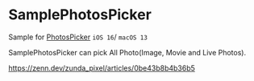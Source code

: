 # SamplePhotosPicker

Sample for [PhotosPicker](https://developer.apple.com/documentation/photokit/photospicker) `iOS 16`/ `macOS 13`


SamplePhotosPicker can pick All Photo(Image, Movie and Live Photos).

https://zenn.dev/zunda_pixel/articles/0be43b8b4b36b5
